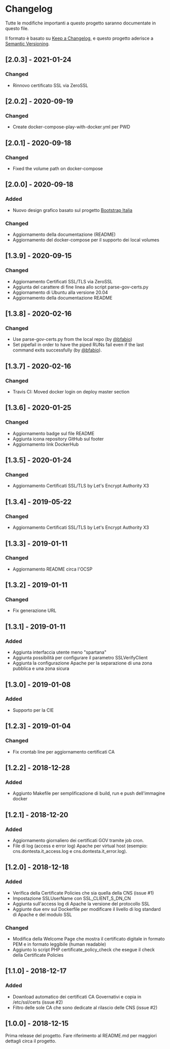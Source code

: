 # Changelog
Tutte le modifiche importanti a questo progetto saranno documentate in questo file.

Il formato è basato su [Keep a Changelog](https://keepachangelog.com/en/1.0.0/),
e questo progetto aderisce a [Semantic Versioning](https://semver.org/spec/v2.0.0.html).

## [2.0.3] - 2021-01-24
### Changed
- Rinnovo certificato SSL via ZeroSSL

## [2.0.2] - 2020-09-19
### Changed
- Create docker-compose-play-with-docker.yml per PWD

## [2.0.1] - 2020-09-18
### Changed
- Fixed the volume path on docker-compose

## [2.0.0] - 2020-09-18
### Added
- Nuovo design grafico basato sul progetto [Bootstrap Italia](https://italia.github.io/bootstrap-italia/)

### Changed
- Aggiornamento della documentazione (README)
- Aggiornamento del docker-compose per il supporto dei local volumes

## [1.3.9] - 2020-09-15
### Changed
- Aggiornamento Certificati SSL/TLS via ZeroSSL
- Aggiunta del carattere di fine linea allo script parse-gov-certs.py
- Aggiornamento di Ubuntu alla versione 20.04 
- Aggiornamento della documentazione README

## [1.3.8] - 2020-02-16
### Changed
- Use parse-gov-certs.py from the local repo (by [@bfabio](https://github.com/bfabio))
- Set pipefail in order to have the piped RUNs fail even if the
last command exits successfully (by [@bfabio](https://github.com/bfabio)). 

## [1.3.7] - 2020-02-16
### Changed
- Travis CI: Moved docker login on deploy master section 

## [1.3.6] - 2020-01-25
### Changed
- Aggiornamento badge sul file README
- Aggiunta icona repository GitHub sul footer
- Aggiornamento link DockerHub

## [1.3.5] - 2020-01-24
### Changed
- Aggiornamento Certificati SSL/TLS by Let's Encrypt Authority X3

## [1.3.4] - 2019-05-22
### Changed
- Aggiornamento Certificati SSL/TLS by Let's Encrypt Authority X3

## [1.3.3] - 2019-01-11
### Changed
- Aggiornamento README circa l'OCSP

## [1.3.2] - 2019-01-11
### Changed
- Fix generazione URL

## [1.3.1] - 2019-01-11
### Added
- Aggiunta interfaccia utente meno "spartana"
- Aggiunta possibilità per configurare il parametro SSLVerifyClient
- Aggiunta la configurazione Apache per la separazione di una zona pubblica e una zona sicura

## [1.3.0] - 2019-01-08
### Added
- Supporto per la CIE

## [1.2.3] - 2019-01-04
### Changed
- Fix crontab line per aggiornamento certificati CA

## [1.2.2] - 2018-12-28
### Added
- Aggiunto Makefile per semplificazione di build, run e push dell'immagine docker

## [1.2.1] - 2018-12-20
### Added
- Aggiornamento giornaliero dei certificati GOV tramite job cron.
- File di log (access e error log) Apache per virtual host (esempio: cns.dontesta.it_access.log e cns.dontesta.it_error.log).

## [1.2.0] - 2018-12-18
### Added
- Verifica della Certificate Policies che sia quella della CNS (issue #1)
- Impostazione SSLUserName con SSL_CLIENT_S_DN_CN
- Aggiunta sull'access log di Apache la versione del protocollo SSL
- Aggiunte due env sul Dockerfile per modificare il livello di log standard di Apache e del modulo SSL

### Changed
- Modifica della Welcome Page che mostra il certificato digitale in formato PEM e in formato leggibile (human readable)
- Aggiunto lo script PHP certificate_policy_check che esegue il check della Certificate Policies

## [1.1.0] - 2018-12-17
### Added
- Download automatico dei certificati CA Governativi e copia in /etc/ssl/certs (issue #2)
- Filtro delle sole CA che sono dedicate al rilascio delle CNS (issue #2)

## [1.0.0] - 2018-12-15
Prima release del progetto. Fare riferimento al README.md per maggiori dettagli
circa il progetto.